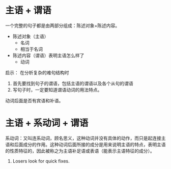 # 主语 + 谓语

一个完整的句子都是由两部分组成：陈述对象+陈述内容。

- 陈述对象（主语）
  - 名词
  - 相当于名词
- 陈述内容（谓语）表明主语怎么样了
  - 动词



启示：
在分析复杂的难句结构时

1. 首先要找到句子的谓语，包括主语的谓语以及各个从句的谓语
2. 写句子时，一定要知道谓语动词的用法特点。

动词后面是否有宾语和补语。

# 主语 + 系动词 + 谓语

系动词：又叫连系动词，顾名思义，这种动词并没有具体的动作，而只是起连接主语和后面成分的作用。这种动词后面所接的成分是用来说明主语的特点，表明主语的性质特征的，因此被称之为主语补足语或表语（能表示主语特征的成分）。

1. Losers look for quick fixes.
